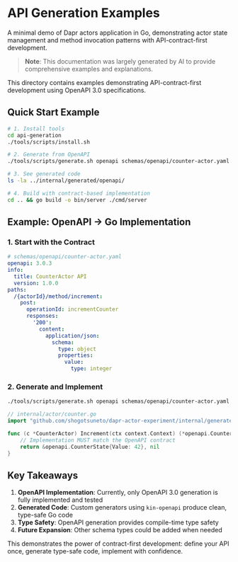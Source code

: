 # API Generation Examples

A minimal demo of Dapr actors application in Go, demonstrating actor state management and method invocation patterns with API-contract-first development.

> **Note**: This documentation was largely generated by AI to provide comprehensive examples and explanations.

This directory contains examples demonstrating API-contract-first development using OpenAPI 3.0 specifications.

## Quick Start Example

```bash
# 1. Install tools
cd api-generation
./tools/scripts/install.sh

# 2. Generate from OpenAPI
./tools/scripts/generate.sh openapi schemas/openapi/counter-actor.yaml

# 3. See generated code
ls -la ../internal/generated/openapi/

# 4. Build with contract-based implementation
cd .. && go build -o bin/server ./cmd/server
```

## Example: OpenAPI → Go Implementation

### 1. Start with the Contract

```yaml
# schemas/openapi/counter-actor.yaml
openapi: 3.0.3
info:
  title: CounterActor API
  version: 1.0.0
paths:
  /{actorId}/method/increment:
    post:
      operationId: incrementCounter
      responses:
        '200':
          content:
            application/json:
              schema:
                type: object
                properties:
                  value:
                    type: integer
```

### 2. Generate and Implement

```bash
./tools/scripts/generate.sh openapi schemas/openapi/counter-actor.yaml
```

```go
// internal/actor/counter.go
import "github.com/shogotsuneto/dapr-actor-experiment/internal/generated/openapi"

func (c *CounterActor) Increment(ctx context.Context) (*openapi.CounterState, error) {
    // Implementation MUST match the OpenAPI contract
    return &openapi.CounterState{Value: 42}, nil
}
```

## Key Takeaways

1. **OpenAPI Implementation**: Currently, only OpenAPI 3.0 generation is fully implemented and tested
2. **Generated Code**: Custom generators using `kin-openapi` produce clean, type-safe Go code
3. **Type Safety**: OpenAPI generation provides compile-time type safety
4. **Future Expansion**: Other schema types could be added when needed

This demonstrates the power of contract-first development: define your API once, generate type-safe code, implement with confidence.